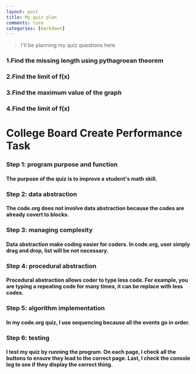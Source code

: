 ```yaml
---
layout: post
title: My quiz plan
comments: ture
categories: [markdown]
---
```


> I'll be planning my quiz questions here

### 1.Find the missing length using pythagroean theorem
### 2.Find the limit of f(x)
### 3.Find the maximum value of the graph
### 4.Find the limit of f(x)

# College Board Create Performance Task
### Step 1: program purpose and function
#### The purpose of the quiz is to improve a student's math skill.
### Step 2: data abstraction
#### The code.org does not involve data abstraction because the codes are already covert to blocks.
### Step 3: managing complexity
#### Data abstraction make coding easier for coders. In code.org, user simply drag and drop, list will be not necessary.
### Step 4: procedural abstraction
#### Procedural abstraction allows coder to type less code. For example, you are typing a repeating code for many times, it can be replace with less codes.
### Step 5: algorithm implementation
#### In my code.org quiz, I use sequencing because all the events go in order.
### Step 6: testing
#### I test my quiz by running the program. On each page, I check all the buttons to ensure they lead to the correct page. Last, I check the console log to see if they display the correct thing.